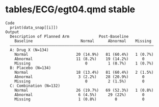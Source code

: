 # tables/ECG/egt04.qmd stable

    Code
      print(data_snap[[i]])
    Output
      Description of Planned Arm             Post-Baseline           
        Baseline                     Normal      Abnormal    Missing 
      ———————————————————————————————————————————————————————————————
      A: Drug X (N=134)                                              
        Normal                     20 (14.9%)   81 (60.4%)   1 (0.7%)
        Abnormal                   11 (8.2%)    19 (14.2%)      0    
        Missing                        0         1 (0.7%)    1 (0.7%)
      B: Placebo (N=134)                                             
        Normal                     18 (13.4%)   81 (60.4%)   2 (1.5%)
        Abnormal                    3 (2.2%)    28 (20.9%)      0    
        Missing                        0         2 (1.5%)       0    
      C: Combination (N=132)                                         
        Normal                     26 (19.7%)   69 (52.3%)   1 (0.8%)
        Abnormal                    6 (4.5%)     29 (22%)       0    
        Missing                     1 (0.8%)        0           0    

